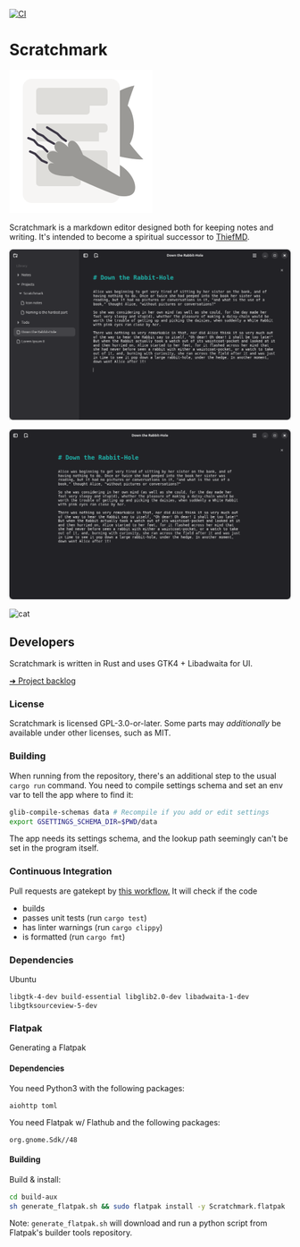 [![CI](https://github.com/sevonj/scratchmark/actions/workflows/ci.yml/badge.svg)](https://github.com/sevonj/scratchmark/actions/workflows/ci.yml)

# Scratchmark

![app icon](data/icons/org.scratchmark.Scratchmark.svg)

Scratchmark is a markdown editor designed both for keeping notes and writing. It's intended to become a spiritual successor to [ThiefMD](https://github.com/kmwallio/ThiefMD/).

![screenshot](data/screenshots/screenshot_a.png)

![screenshot](data/screenshots/screenshot_b.png)

![cat](https://github.com/user-attachments/assets/aaa7b417-5e2f-4a87-ad9b-aa29591d6bcd)

## Developers

Scratchmark is written in Rust and uses GTK4 + Libadwaita for UI.

[➜ Project backlog](https://github.com/users/sevonj/projects/20)

### License

Scratchmark is licensed GPL-3.0-or-later. Some parts may *additionally* be available under other licenses, such as MIT.

### Building

When running from the repository, there's an additional step to the usual `cargo run` command. You need to compile settings schema and set an env var to tell the app where to find it:

```sh
glib-compile-schemas data # Recompile if you add or edit settings
export GSETTINGS_SCHEMA_DIR=$PWD/data
```

The app needs its settings schema, and the lookup path seemingly can't be set in the program itself.

### Continuous Integration

Pull requests are gatekept by [this workflow.](https://github.com/sevonj/scratchmark/blob/master/.github/workflows/rust.yml) It will check if the code

- builds
- passes unit tests (run `cargo test`)
- has linter warnings (run `cargo clippy`)
- is formatted (run `cargo fmt`)

### Dependencies

Ubuntu

```
libgtk-4-dev build-essential libglib2.0-dev libadwaita-1-dev libgtksourceview-5-dev
```

### Flatpak

Generating a Flatpak

#### Dependencies

You need Python3 with the following packages: 

```
aiohttp toml
```

You need Flatpak w/ Flathub and the following packages:

```
org.gnome.Sdk//48
```

#### Building

Build & install:

```sh
cd build-aux
sh generate_flatpak.sh && sudo flatpak install -y Scratchmark.flatpak
```
Note: `generate_flatpak.sh` will download and run a python script from Flatpak's builder tools repository.

